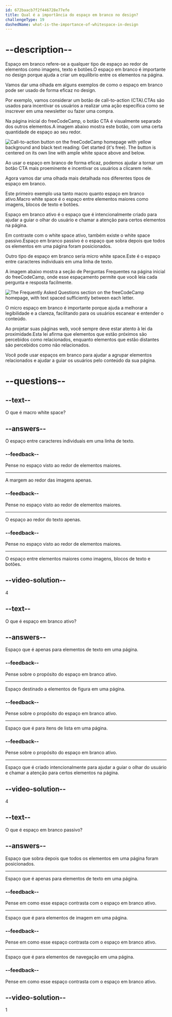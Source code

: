 ```yaml
---
id: 672baacb7f2f446728e77efe
title: Qual é a importância do espaço em branco no design?
challengeType: 19
dashedName: what-is-the-importance-of-whitespace-in-design
---
```


# --description--

Espaço em branco refere-se a qualquer tipo de espaço ao redor de elementos como imagens, texto e botões.O espaço em branco é importante no design porque ajuda a criar um equilíbrio entre os elementos na página.

Vamos dar uma olhada em alguns exemplos de como o espaço em branco pode ser usado de forma eficaz no design.

Por exemplo, vamos considerar um botão de call-to-action (CTA).CTAs são usados para incentivar os usuários a realizar uma ação específica como se inscrever em uma newsletter ou fazer uma compra. 

Na página inicial do freeCodeCamp, o botão CTA é visualmente separado dos outros elementos.A imagem abaixo mostra este botão, com uma certa quantidade de espaço ao seu redor.

<img src="https://cdn.freecodecamp.org/curriculum/lecture-transcripts/what-is-the-importance-of-whitespace-in-design-1.png" alt="Call-to-action button on the freeCodeCamp homepage with yellow background and black text reading: Get started (it's free). The button is centered on its own line with ample white space above and below.">

Ao usar o espaço em branco de forma eficaz, podemos ajudar a tornar um botão CTA mais proeminente e incentivar os usuários a clicarem nele.

Agora vamos dar uma olhada mais detalhada nos diferentes tipos de espaço em branco.

Este primeiro exemplo usa tanto macro quanto espaço em branco ativo.Macro white space é o espaço entre elementos maiores como imagens, blocos de texto e botões.

Espaço em branco ativo é o espaço que é intencionalmente criado para ajudar a guiar o olhar do usuário e chamar a atenção para certos elementos na página.

Em contraste com o white space ativo, também existe o white space passivo.Espaço em branco passivo é o espaço que sobra depois que todos os elementos em uma página foram posicionados.

Outro tipo de espaço em branco seria micro white space.Este é o espaço entre caracteres individuais em uma linha de texto.

A imagem abaixo mostra a seção de Perguntas Frequentes na página inicial do freeCodeCamp, onde esse espaçamento permite que você leia cada pergunta e resposta facilmente.

<img src="https://cdn.freecodecamp.org/curriculum/lecture-transcripts/what-is-the-importance-of-whitespace-in-design-2.png" alt="The Frequently Asked Questions section on the freeCodeCamp homepage, with text spaced sufficiently between each letter.">

O micro espaço em branco é importante porque ajuda a melhorar a legibilidade e a clareza, facilitando para os usuários escanear e entender o conteúdo.

Ao projetar suas páginas web, você sempre deve estar atento à lei da proximidade.Esta lei afirma que elementos que estão próximos são percebidos como relacionados, enquanto elementos que estão distantes são percebidos como não relacionados.

Você pode usar espaços em branco para ajudar a agrupar elementos relacionados e ajudar a guiar os usuários pelo conteúdo da sua página.

# --questions--

## --text--

O que é macro white space?

## --answers--

O espaço entre caracteres individuais em uma linha de texto.

### --feedback--

Pense no espaço visto ao redor de elementos maiores.

---

A margem ao redor das imagens apenas.

### --feedback--

Pense no espaço visto ao redor de elementos maiores.

---

O espaço ao redor do texto apenas.

### --feedback--

Pense no espaço visto ao redor de elementos maiores.

---

O espaço entre elementos maiores como imagens, blocos de texto e botões.

## --video-solution--

4

## --text--

O que é espaço em branco ativo?

## --answers--

Espaço que é apenas para elementos de texto em uma página.

### --feedback--

Pense sobre o propósito do espaço em branco ativo.

---

Espaço destinado a elementos de figura em uma página.

### --feedback--

Pense sobre o propósito do espaço em branco ativo.

---

Espaço que é para itens de lista em uma página.

### --feedback--

Pense sobre o propósito do espaço em branco ativo.

---

Espaço que é criado intencionalmente para ajudar a guiar o olhar do usuário e chamar a atenção para certos elementos na página.

## --video-solution--

4

## --text--

O que é espaço em branco passivo?

## --answers--

Espaço que sobra depois que todos os elementos em uma página foram posicionados.

---

Espaço que é apenas para elementos de texto em uma página.

### --feedback--

Pense em como esse espaço contrasta com o espaço em branco ativo.

---

Espaço que é para elementos de imagem em uma página.

### --feedback--

Pense em como esse espaço contrasta com o espaço em branco ativo.

---

Espaço que é para elementos de navegação em uma página.

### --feedback--

Pense em como esse espaço contrasta com o espaço em branco ativo.

## --video-solution--

1
